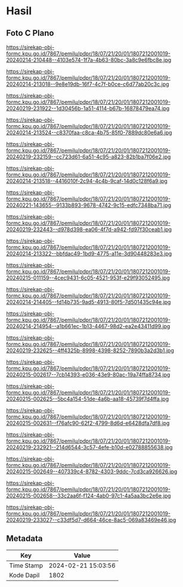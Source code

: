# Hasil

## Foto C Plano

https://sirekap-obj-formc.kpu.go.id/7867/pemilu/pdpr/18/07/21/20/01/1807212001019-20240214-210448--4103e574-1f7a-4b63-80bc-3a8c9e6fbc8e.jpg

https://sirekap-obj-formc.kpu.go.id/7867/pemilu/pdpr/18/07/21/20/01/1807212001019-20240214-213018--9e8e19db-16f7-4c7f-b0ce-c6d77ab20c3c.jpg

https://sirekap-obj-formc.kpu.go.id/7867/pemilu/pdpr/18/07/21/20/01/1807212001019-20240219-231922--1d30456b-1a51-4114-b67b-16878479ea74.jpg

https://sirekap-obj-formc.kpu.go.id/7867/pemilu/pdpr/18/07/21/20/01/1807212001019-20240214-213524--c8370faa-c8ca-4b75-85f0-7889dc80e6a6.jpg

https://sirekap-obj-formc.kpu.go.id/7867/pemilu/pdpr/18/07/21/20/01/1807212001019-20240219-232159--cc723d61-6a51-4c95-a823-82b1ba7f06e2.jpg

https://sirekap-obj-formc.kpu.go.id/7867/pemilu/pdpr/18/07/21/20/01/1807212001019-20240214-213518--4416010f-2c94-4c4b-9caf-14d0c128f6a9.jpg

https://sirekap-obj-formc.kpu.go.id/7867/pemilu/pdpr/18/07/21/20/01/1807212001019-20240221-143655--9133b893-9678-4742-9c15-edfc7348ba71.jpg

https://sirekap-obj-formc.kpu.go.id/7867/pemilu/pdpr/18/07/21/20/01/1807212001019-20240219-232443--d978d398-ea06-4f7d-a942-fd97f30ceab1.jpg

https://sirekap-obj-formc.kpu.go.id/7867/pemilu/pdpr/18/07/21/20/01/1807212001019-20240214-213322--bbfdac49-1bd9-4775-a11e-3d90448283e3.jpg

https://sirekap-obj-formc.kpu.go.id/7867/pemilu/pdpr/18/07/21/20/01/1807212001019-20240215-011159--4cec9431-6c05-4521-953f-e29f93052495.jpg

https://sirekap-obj-formc.kpu.go.id/7867/pemilu/pdpr/18/07/21/20/01/1807212001019-20240214-214405--fd14b735-9ad5-4913-80f5-7d501435c94e.jpg

https://sirekap-obj-formc.kpu.go.id/7867/pemilu/pdpr/18/07/21/20/01/1807212001019-20240214-214954--a1b661ec-1b13-4467-98d2-ea2e43411d99.jpg

https://sirekap-obj-formc.kpu.go.id/7867/pemilu/pdpr/18/07/21/20/01/1807212001019-20240219-232625--4ff4325b-8998-4398-8252-7890b3a2d3b1.jpg

https://sirekap-obj-formc.kpu.go.id/7867/pemilu/pdpr/18/07/21/20/01/1807212001019-20240215-002617--7cb14393-e036-43e9-80ac-19a74ffa8734.jpg

https://sirekap-obj-formc.kpu.go.id/7867/pemilu/pdpr/18/07/21/20/01/1807212001019-20240215-002625--5bc4a154-51de-4a6b-aa18-45739f7d4ffa.jpg

https://sirekap-obj-formc.kpu.go.id/7867/pemilu/pdpr/18/07/21/20/01/1807212001019-20240215-002631--f76afc90-62f2-4799-8d6d-e6428dfa7df8.jpg

https://sirekap-obj-formc.kpu.go.id/7867/pemilu/pdpr/18/07/21/20/01/1807212001019-20240219-232921--214d6544-3c57-4efe-b10d-e02788855638.jpg

https://sirekap-obj-formc.kpu.go.id/7867/pemilu/pdpr/18/07/21/20/01/1807212001019-20240215-002649--407339c4-8782-4303-9ddc-7cd3ca926626.jpg

https://sirekap-obj-formc.kpu.go.id/7867/pemilu/pdpr/18/07/21/20/01/1807212001019-20240215-002658--33c2aa6f-f124-4ab0-97c1-4a5aa3bc2e6e.jpg

https://sirekap-obj-formc.kpu.go.id/7867/pemilu/pdpr/18/07/21/20/01/1807212001019-20240219-233027--c33df5d7-d664-46ce-8ac5-069a83469e46.jpg


## Metadata

| Key        | Value               |
| ---------- | ------------------- |
| Time Stamp | 2024-02-21 15:03:56 |
| Kode Dapil | 1802                |



